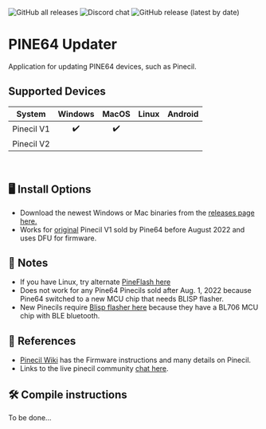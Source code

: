 ![GitHub all releases](https://img.shields.io/github/downloads/pine64/pine64_updater/total?color=blue)
![Discord chat](https://img.shields.io/discord/463237927984693259?label=pine64_chat&style=flat&color=blue)
![GitHub release (latest by date)](https://img.shields.io/github/v/release/pine64/pine64_updater?color=blue)

# PINE64 Updater

Application for updating PINE64 devices, such as Pinecil.

## Supported Devices 
 | System  | Windows | MacOS| Linux| Android |
 | :-----: | :-----: | :--: | :--: | :-----: |
 | Pinecil V1  |:heavy_check_mark:|:heavy_check_mark:|    |   |
 | Pinecil V2  |     |     |       |
<br>



## 🖥️ Install Options

- Download the newest Windows or Mac binaries from the [releases page here.](https://github.com/pine64/pine64_updater/releases)
- Works for [original](https://wiki.pine64.org/wiki/Pinecil#Authenticity) Pinecil V1 sold by Pine64 before August 2022 and uses DFU for firmware.


## 🔖 Notes
- If you have Linux, try alternate [PineFlash here](https://github.com/River-Mochi/PineFlash)
- Does not work for any Pine64 Pinecils sold after Aug. 1, 2022 because Pine64 switched to a new MCU chip that needs BLISP flasher.
- New Pinecils require [Blisp flasher here](https://github.com/pine64/blisp) because they have a BL706 MCU chip with BLE bluetooth.

## 📖 References
- [Pinecil Wiki](https://wiki.pine64.org/wiki/Pinecil) has the Firmware instructions and many details on Pinecil.
- Links to the live pinecil community [chat here](https://wiki.pine64.org/wiki/Pinecil#Live_Community_Chat). 


## :hammer_and_wrench: Compile instructions

To be done...
